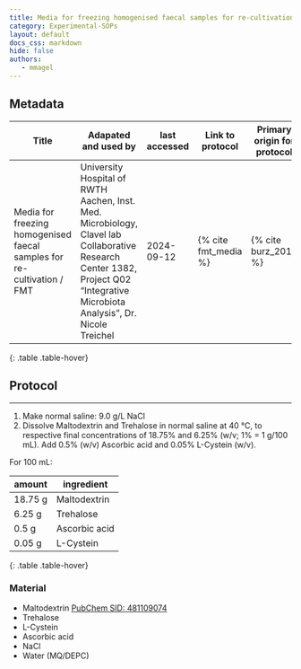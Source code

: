 ```yaml
---
title: Media for freezing homogenised faecal samples for re-cultivation
category: Experimental-SOPs
layout: default
docs_css: markdown
hide: false
authors:
   - mmagel
---
```


## Metadata

| Title |  Adapated and used by | last accessed |  Link to protocol | Primary origin for protocol | 
| ------ | ------ | ------ | ------ | ------ |
| Media for freezing homogenised faecal samples for re-cultivation / FMT  | University Hospital of RWTH Aachen, Inst. Med. Microbiology, Clavel lab Collaborative Research Center 1382, Project Q02 “Integrative Microbiota Analysis”, Dr. Nicole Treichel | 2024-09-12 | {% cite fmt_media %} | {% cite burz_2019 %} |
{: .table .table-hover}

   
## Protocol

---

1. Make normal saline: 9.0 g/L NaCl 
2. Dissolve Maltodextrin and Trehalose in normal saline at 40 °C, to respective final concentrations 
of 18.75% and 6.25% (w/v; 1% = 1 g/100 mL). Add 0.5% (w/v) Ascorbic acid and 0.05% L-Cystein 
(w/v). 


For 100 mL: 

|amount | ingredient |
|--------|--------------|
| 18.75 g | Maltodextrin |
| 6.25 g  | Trehalose | 
| 0.5 g   | Ascorbic acid |
| 0.05 g  |  L-Cystein |
{: .table .table-hover}

### Material

- Maltodextrin [PubChem SID: 481109074](https://pubchem.ncbi.nlm.nih.gov/substance/481109074)
- Trehalose 
- L-Cystein 
- Ascorbic acid 
- NaCl 
- Water (MQ/DEPC) 
